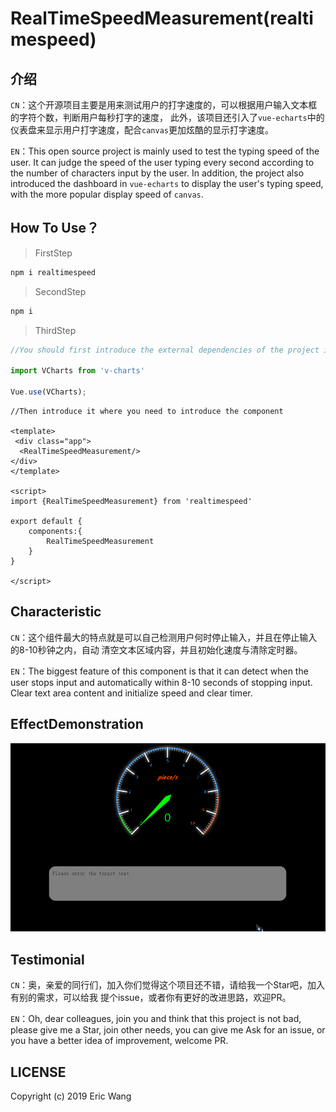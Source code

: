 # RealTimeSpeedMeasurement(realtimespeed)

## 介绍

`CN`：这个开源项目主要是用来测试用户的打字速度的，可以根据用户输入文本框的字符个数，判断用户每秒打字的速度，
此外，该项目还引入了`vue-echarts`中的仪表盘来显示用户打字速度，配合`canvas`更加炫酷的显示打字速度。

`EN`：This open source project is mainly used to test the typing speed of the user. It can judge the speed of the user typing every second according to the number of characters input by the user.
     In addition, the project also introduced the dashboard in `vue-echarts` to display the user's typing speed, with the more popular display speed of `canvas`.
 
## How To Use？

> FirstStep
```bash
npm i realtimespeed
```

> SecondStep

```bash
npm i 
```

>ThirdStep

```javascript
//You should first introduce the external dependencies of the project in your `main.js`

import VCharts from 'v-charts'

Vue.use(VCharts);

```

```vue
//Then introduce it where you need to introduce the component

<template>
 <div class="app">
  <RealTimeSpeedMeasurement/>
</div>
</template>

<script>
import {RealTimeSpeedMeasurement} from 'realtimespeed'

export default {
    components:{
        RealTimeSpeedMeasurement
    }
}

</script>
```
## Characteristic

`CN`：这个组件最大的特点就是可以自己检测用户何时停止输入，并且在停止输入的8-10秒钟之内，自动
清空文本区域内容，并且初始化速度与清除定时器。

`EN`：The biggest feature of this component is that it can detect when the user stops input and automatically within 8-10 seconds of stopping input.
     Clear text area content and initialize speed and clear timer.

## EffectDemonstration

![display](https://github.com/bigbigDreamer/GraphBed/blob/master/MyBlogImg/speed.gif?raw=true)

## Testimonial

`CN`：奥，亲爱的同行们，加入你们觉得这个项目还不错，请给我一个Star吧，加入有别的需求，可以给我
提个issue，或者你有更好的改进思路，欢迎PR。

`EN`：Oh, dear colleagues, join you and think that this project is not bad, please give me a Star, join other needs, you can give me
     Ask for an issue, or you have a better idea of ​​improvement, welcome PR.

## LICENSE 

Copyright (c) 2019 Eric Wang